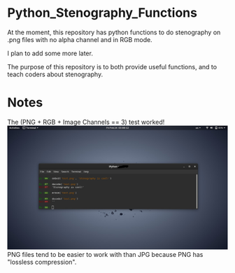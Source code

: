 # Python_Stenography_Functions
At the moment, this repository has python functions to do stenography on .png files with no alpha channel and in RGB mode.

I plan to add some more later.

The purpose of this repository is to both provide useful functions, and to teach coders about stenography.

# Notes
The (PNG + RGB + Image Channels == 3) test worked!
<br />
<img height="" width="" src="https://raw.githubusercontent.com/ZianElijahSmith/Python_Stenography_Functions/main/test1.png" />
<br />
PNG files tend to be easier to work with than JPG because PNG has "lossless compression".


